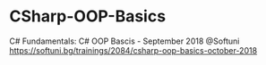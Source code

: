 # CSharp-OOP-Basics
C# Fundamentals: C# OOP Bascis - September 2018 @Softuni https://softuni.bg/trainings/2084/csharp-oop-basics-october-2018
